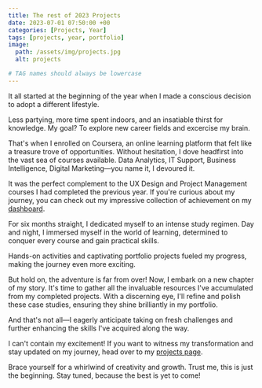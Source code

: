 ```yaml
---
title: The rest of 2023 Projects
date: 2023-07-01 07:50:00 +00
categories: [Projects, Year]
tags: [projects, year, portfolio]  
image:
  path: /assets/img/projects.jpg
  alt: projects

# TAG names should always be lowercase
---
```


It all started at the beginning of the year when I made a conscious decision to adopt a different lifestyle. 

Less partying, more time spent indoors, and an insatiable thirst for knowledge. My goal? To explore new career fields and excercise my brain.

That's when I enrolled on Coursera, an online learning platform that felt like a treasure trove of opportunities. Without hesitation, I dove headfirst into the vast sea of courses available. Data Analytics, IT Support, Business Intelligence, Digital Marketing—you name it, I devoured it. 

It was the perfect complement to the UX Design and Project Management courses I had completed the previous year. If you're curious about my journey, you can check out my impressive collection of achievement on my [dashboard](https://www.credly.com/users/patrick-kyei).

For six months straight, I dedicated myself to an intense study regimen. Day and night, I immersed myself in the world of learning, determined to conquer every course and gain practical skills.

Hands-on activities and captivating portfolio projects fueled my progress, making the journey even more exciting.

But hold on, the adventure is far from over! Now, I embark on a new chapter of my story. It's time to gather all the invaluable resources I've accumulated from my completed projects. With a discerning eye, I'll refine and polish these case studies, ensuring they shine brilliantly in my portfolio. 

And that's not all—I eagerly anticipate taking on fresh challenges and further enhancing the skills I've acquired along the way.

I can't contain my excitement! If you want to witness my transformation and stay updated on my journey, head over to my [projects page](https://patrickkyei.com/projects/). 

Brace yourself for a whirlwind of creativity and growth. Trust me, this is just the beginning. Stay tuned, because the best is yet to come!